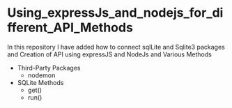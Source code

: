 # Using_expressJs_and_nodejs_for_different_API_Methods
In this repository I have added how to connect sqlLite and Sqlite3 packages and Creation of API using expressJS and NodeJs and Various Methods
- Third-Party Packages
  - nodemon
- SQLite Methods
  - get()
  - run()
